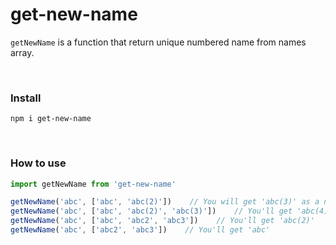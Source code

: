 # get-new-name
`getNewName` is a function that return unique numbered name from names array.

<br>

### Install
```
npm i get-new-name
```

<br>

### How to use
```javascript
import getNewName from 'get-new-name'

getNewName('abc', ['abc', 'abc(2)'])    // You will get 'abc(3)' as a newName
getNewName('abc', ['abc', 'abc(2)', 'abc(3)'])    // You'll get 'abc(4)'
getNewName('abc', ['abc', 'abc2', 'abc3'])    // You'll get 'abc(2)'
getNewName('abc', ['abc2', 'abc3'])    // You'll get 'abc'
```

